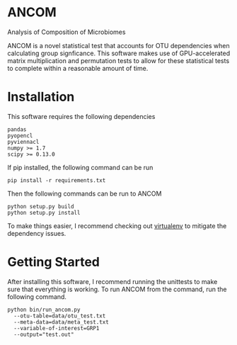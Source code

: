 ANCOM
=====

Analysis of Composition of Microbiomes

ANCOM is a novel statistical test that accounts for OTU dependencies when calculating group signficance.
This software makes use of GPU-accelerated matrix multiplication and permutation tests to 
allow for these statistical tests to complete within a reasonable amount of time.


Installation
============
This software requires the following dependencies
```
pandas
pyopencl
pyviennacl
numpy >= 1.7
scipy >= 0.13.0
```

If pip installed, the following command can be run
```
pip install -r requirements.txt
```
Then the following commands can be run to ANCOM
```
python setup.py build
python setup.py install
```
To make things easier, I recommend checking out [virtualenv](https://virtualenv.readthedocs.org/en/latest/)
to mitigate the dependency issues.

Getting Started
===============
After installing this software, I recommend running the unittests to make sure that everything is working.
To run ANCOM from the command, run the following command.
```
python bin/run_ancom.py 
  --otu-table=data/otu_test.txt 
  --meta-data=data/meta_test.txt 
  --variable-of-interest=GRP1 
  --output="test.out"
```
